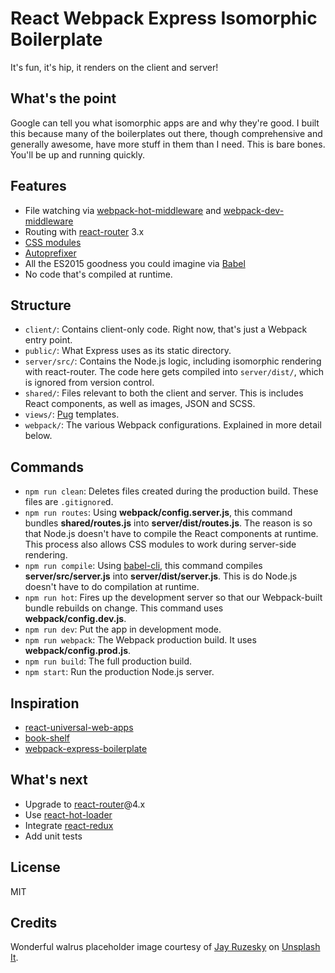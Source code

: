 # React Webpack Express Isomorphic Boilerplate
It's fun, it's hip, it renders on the client and server!

## What's the point
Google can tell you what isomorphic apps are and why they're good. I built this because many of the boilerplates out there, though comprehensive and generally awesome, have more stuff in them than I need. This is bare bones. You'll be up and running quickly.

## Features
+ File watching via [webpack-hot-middleware](https://github.com/glenjamin/webpack-hot-middleware) and [webpack-dev-middleware](https://github.com/webpack/webpack-dev-middleware)
+ Routing with [react-router](https://github.com/ReactTraining/react-router/tree/v3/docs) 3.x
+ [CSS modules](https://github.com/css-modules/css-modules)
+ [Autoprefixer](https://github.com/postcss/autoprefixer)
+ All the ES2015 goodness you could imagine via [Babel](https://babeljs.io/)
+ No code that's compiled at runtime.

## Structure
+ `client/`: Contains client-only code. Right now, that's just a Webpack entry point.
+ `public/`: What Express uses as its static directory.
+ `server/src/`: Contains the Node.js logic, including isomorphic rendering with react-router. The code here gets compiled into `server/dist/`, which is ignored from version control.
+ `shared/`: Files relevant to both the client and server. This is includes React components, as well as images, JSON and SCSS.
+ `views/`: [Pug](https://pugjs.org/api/getting-started.html) templates.
+ `webpack/`: The various Webpack configurations. Explained in more detail below.

## Commands
+ `npm run clean`: Deletes files created during the production build. These files are `.gitignore`d.
+ `npm run routes`: Using **webpack/config.server.js**, this command bundles **shared/routes.js** into **server/dist/routes.js**. The reason is so that Node.js doesn't have to compile the React components at runtime. This process also allows CSS modules to work during server-side rendering.
+ `npm run compile`: Using [babel-cli](https://babeljs.io/docs/usage/cli/), this command compiles **server/src/server.js** into **server/dist/server.js**. This is do Node.js doesn't have to do compilation at runtime.
+ `npm run hot`: Fires up the development server so that our Webpack-built bundle rebuilds on change. This command uses **webpack/config.dev.js**.
+ `npm run dev`: Put the app in development mode.
+ `npm run webpack`: The Webpack production build. It uses **webpack/config.prod.js**.
+ `npm run build`: The full production build.
+ `npm start`: Run the production Node.js server.

## Inspiration
+ [react-universal-web-apps](https://github.com/zen-js-code/react-universal-web-apps)
+ [book-shelf](https://github.com/jarsbe/book-shelf)
+ [webpack-express-boilerplate](https://github.com/christianalfoni/webpack-express-boilerplate)

## What's next
+ Upgrade to [react-router](https://reacttraining.com/react-router/)@4.x
+ Use [react-hot-loader](https://github.com/gaearon/react-hot-loader)
+ Integrate [react-redux](https://github.com/reactjs/react-redux)
+ Add unit tests

## License
MIT

## Credits
Wonderful walrus placeholder image courtesy of [Jay Ruzesky](https://unsplash.com/@wolsenburg) on [Unsplash It](https://unsplash.it/images).
